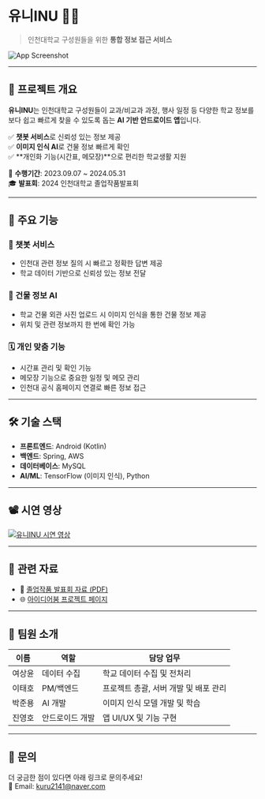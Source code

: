 # 유니INU 🏫🤖

> 인천대학교 구성원들을 위한 **통합 정보 접근 서비스**

![App Screenshot](https://github.com/user-attachments/assets/73616185-b5e1-4c72-999b-a96def22f573)

---

## 📌 프로젝트 개요
**유니INU**는 인천대학교 구성원들이 교과/비교과 과정, 행사 일정 등 다양한 학교 정보를 보다 쉽고 빠르게 찾을 수 있도록 돕는 **AI 기반 안드로이드 앱**입니다.  

✅ **챗봇 서비스**로 신뢰성 있는 정보 제공  
✅ **이미지 인식 AI**로 건물 정보 빠르게 확인  
✅ **개인화 기능(시간표, 메모장)**으로 편리한 학교생활 지원  

🎯 **수행기간**: 2023.09.07 ~ 2024.05.31  
🎓 **발표회**: 2024 인천대학교 졸업작품발표회  

---

## 🚀 주요 기능

### 💬 챗봇 서비스
- 인천대 관련 정보 질의 시 빠르고 정확한 답변 제공  
- 학교 데이터 기반으로 신뢰성 있는 정보 전달  

### 🏢 건물 정보 AI
- 학교 건물 외관 사진 업로드 시 이미지 인식을 통한 건물 정보 제공  
- 위치 및 관련 정보까지 한 번에 확인 가능  

### 🗓️ 개인 맞춤 기능
- 시간표 관리 및 확인 기능  
- 메모장 기능으로 중요한 일정 및 메모 관리  
- 인천대 공식 홈페이지 연결로 빠른 정보 접근  

---

## 🛠️ 기술 스택
- **프론트엔드**: Android (Kotlin)  
- **백엔드**: Spring, AWS  
- **데이터베이스**: MySQL  
- **AI/ML**: TensorFlow (이미지 인식), Python  

---

## 📽️ 시연 영상
[![유니INU 시연 영상](http://img.youtube.com/vi/Sdo3TaZb6nI/0.jpg)](https://youtu.be/Sdo3TaZb6nI)

---

## 📄 관련 자료
- 📑 [졸업작품 발표회 자료 (PDF)](https://github.com/user-attachments/files/18888995/-.InU.pdf)  
- 🌐 [아이디어붐 프로젝트 페이지](https://www.ideaboom.net/project/project/view?seq=1620&comp_seq=94&search_keyword=%EC%9C%A0%EB%8B%88)  

---

## 👥 팀원 소개
| 이름 | 역할 | 담당 업무 |
| --- | --- | --- |
| 여상윤 | 데이터 수집 | 학교 데이터 수집 및 전처리 |
| 이태호 | PM/백엔드 | 프로젝트 총괄, 서버 개발 및 배포 관리 |
| 박준용 | AI 개발 | 이미지 인식 모델 개발 및 학습 |
| 진영호 | 안드로이드 개발 | 앱 UI/UX 및 기능 구현 |

---

## 📢 문의
더 궁금한 점이 있다면 아래 링크로 문의주세요!  
📧 Email: kuru2141@naver.com 
